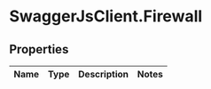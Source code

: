 # SwaggerJsClient.Firewall

## Properties
Name | Type | Description | Notes
------------ | ------------- | ------------- | -------------


